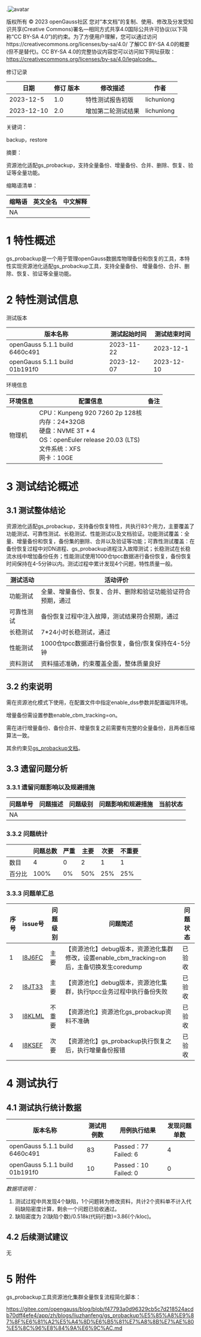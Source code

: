 .![avatar](../images/openGauss.png)

版权所有 © 2023  openGauss社区
您对“本文档”的复制、使用、修改及分发受知识共享(Creative Commons)署名—相同方式共享4.0国际公共许可协议(以下简称“CC BY-SA 4.0”)的约束。为了方便用户理解，您可以通过访问https://creativecommons.org/licenses/by-sa/4.0/ 了解CC BY-SA 4.0的概要 (但不是替代)。CC BY-SA 4.0的完整协议内容您可以访问如下网址获取：https://creativecommons.org/licenses/by-sa/4.0/legalcode。

修订记录

| 日期       | 修订   版本 | 修改描述           | 作者       |
| ---------- | ----------- | ------------------ | ---------- |
| 2023-12-5  | 1.0         | 特性测试报告初版   | lichunlong |
| 2023-12-10 | 2.0         | 增加第二轮测试结果 | lichunlong |

 关键词： 

 backup，restore

摘要：

 资源池化适配gs_probackup，支持全量备份、增量备份、合并、删除、恢复、验证等全量功能。

缩略语清单：

| 缩略语 | 英文全名 | 中文解释 |
| ------ | -------- | -------- |
| NA     |          |          |

# 1     特性概述

gs_probackup是一个用于管理openGauss数据库物理备份和恢复的工具，本特性实现资源池化适配gs_probackup工具，支持全量备份、 增量备份、合并、删除、恢复、验证等全量功能。

# 2     特性测试信息

测试版本

| 版本名称                       | 测试起始时间 | 测试结束时间 |
| ------------------------------ | ------------ | ------------ |
| openGauss 5.1.1 build 6460c491 | 2023-11-22   | 2023-12-1    |
| openGauss 5.1.1 build 01b191f0 | 2023-12-07   | 2023-12-10   |

环境信息

| 环境信息 | 配置信息                                                     | 备注 |
| -------- | ------------------------------------------------------------ | ---- |
| 物理机   | CPU：Kunpeng 920 7260 2p 128核<br />内存：24*32GB<br />硬盘：NVME 3T * 4<br />OS：openEuler release 20.03 (LTS)<br />文件系统：XFS<br />网卡：10GE |      |

# 3     测试结论概述

## 3.1   测试整体结论

资源池化适配gs_probackup，支持备份恢复特性，共执行83个用力，主要覆盖了功能测试、可靠性测试、长稳测试、性能测试以及文档验证。功能测试覆盖：全量、增量备份和恢复，备份集的删除、合并以及验证等功能；可靠性测试覆盖：在备份恢复过程中对DN进程、gs_probackup进程注入故障测试；长稳测试在长稳流水线中增加备份任务；性能测试使用1000仓tpcc数据进行备份恢复，备份恢复时间保持在4-5分钟以内。测试过程中累计发现4个问题，特性质量一般。

| 测试活动   | 活动评价                                                     |
| ---------- | ------------------------------------------------------------ |
| 功能测试   | 全量、增量备份、恢复、合并、删除和验证功能验证符合预期，通过 |
| 可靠性测试 | 备份恢复过程中注入故障，测试结果符合预期，通过               |
| 长稳测试   | 7*24小时长稳测试，通过                                       |
| 性能测试   | 1000仓tpcc数据进行备份恢复，备份/恢复保持在4-5分钟           |
| 资料测试   | 资料描述准确，约束覆盖全面，整体质量良好                     |

## 3.2   约束说明

需在资源池化模式下使用，在配置文件中指定enable_dss参数并配置磁阵环境。 

增量备份需设置参数enable_cbm_tracking=on。 

需在进行增量备份、备份合并、增量恢复之前需要有完整的全量备份，且两者压缩算法一致。 

其余约束见[gs_probackup文档](https://docs-opengauss.osinfra.cn/zh/docs/latest/docs/ToolandCommandReference/gs_probackup.html)。

## 3.3   遗留问题分析

### 3.3.1 遗留问题影响以及规避措施

| 问题单号 | 问题描述 | 问题级别 | 问题影响和规避措施 | 当前状态 |
| -------- | -------- | -------- | ------------------ | -------- |
| NA       |          |          |                    |          |

### 3.3.2 问题统计

|        | 问题总数 | 严重 | 主要 | 次要 | 不重要 |
| ------ | -------- | ---- | ---- | ---- | ------ |
| 数目   | 4        | 0    | 2    | 1    | 1      |
| 百分比 | 100%     | 0%   | 50%  | 25%  | 25%    |

### 3.3.3 问题单汇总

| 序号 | issue号                                                      | 问题级别 | 问题简述                                                     | 问题状态 |
| ---- | ------------------------------------------------------------ | -------- | ------------------------------------------------------------ | -------- |
| 1    | [I8J6FC](https://e.gitee.com/opengaussorg/issues/table?issue=I8J6FC) | 主要     | 【资源池化】debug版本，资源池化集群修改，设置enable_cbm_tracking=on后，主备切换发生coredump | 已验收   |
| 2    | [I8JT33](https://e.gitee.com/opengaussorg/issues/table?tab=files&issue=I8JT33) | 主要     | 【资源池化】debug版本，资源池化集群，执行tpcc业务过程中执行备份失败 | 已验收   |
| 3    | [I8KLML](https://e.gitee.com/opengaussorg/issues/table?tab=files&issue=I8KLML) | 不重要   | 【资源池化】资源池化gs_probackup资料不准确                   | 已验收   |
| 4    | [I8KSEF](https://e.gitee.com/opengaussorg/issues/table?issue=I8KSEF) | 次要     | 【资源池化】gs_probackup执行恢复之后，执行增量备份报错       | 已验收   |



# 4     测试执行

## 4.1   测试执行统计数据

| 版本名称                       | 测试用例数 | 用例执行结果         | 发现问题单数 |
| ------------------------------ | ---------- | -------------------- | ------------ |
| openGauss 5.1.1 build 6460c491 | 83         | Passed：77 Failed: 6 | 4            |
| openGauss 5.1.1 build 01b191f0 | 10         | Passed：10 Failed: 0 | 0            |

*数据项说明：*

1. 测试过程中共发现4个缺陷，1个问题转为修改资料，共计2个资料单不计入代码缺陷密度计算，剩余一个问题已验收通过。
2. 缺陷密度为 2(缺陷个数)/0.518k(代码行数)=3.86(个/kloc)。

## 4.2   后续测试建议

无

# 5     附件

gs_probackup工具资源池化集群全量恢复流程简化脚本：

https://gitee.com/opengauss/blog/blob/f47793a0d96329cb5c7d218524acdb70dff4efe4/app/zh/blogs/liuzhanfeng/gs_probackup%E5%85%A8%E9%87%8F%E6%81%A2%E5%A4%8D%E6%B5%81%E7%A8%8B%E7%AE%80%E5%8C%96%E8%84%9A%E6%9C%AC.md

 



 

 
